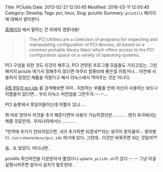 Title: PCIutils
Date: 2013-02-21 12:00:45
Modified: 2018-03-11 12:00:45
Category: Develop
Tags: pci, linux,
Slug: pciutils
Summary: `pciutils` 패키지에 대해서 알아본다.

[홈페이지](http://mj.ucw.cz/sw/pciutils/) 에서 말하는 건 아래의 영문내용!

>> The PCI Utilities are a collection of programs for inspecting and manipulating configuration of PCI devices, all based on a common portable library libpci which offers access to the PCI configuration space on a variety of operating systems.

PCI 구성을 위한 것도 이것이 해주고, PCI 관련된 프로그램 모음들도 가지고있는. 그런 페키지 pciuils 여기서 정해주지 않으면 아무리 컴퓨터에 좋은걸 끼웠거나… 이전에 사용하지 않았던 제품을 끼웠다고 해서 리눅스에서 먹어주는 것은 아니다.

[4월 9일자 pci.ids](http://pci-ids.ucw.cz/v2.2/pci.ids) 를 검색해보면 아마.. 지원하는 부품들 안에 자신이 사용하는 보드나 이름들이 없다면… 우리 리눅스 버전업을 그만두자.ㅡ.ㅡ…

PCI 슬롯에서 못읽어들이는데 어쩔수 있냐…..

뭐 따로 받아서 저것을 추가 해준다면야 사용이 가능하겠지만…………
 왠지 외국에서는 해줄 것같은데.. 우리나라에서는…………

*만약에 추가가 안되어있으면, 내가 추가하면 되겠네?*라는 생각이 문득들어…
찾아봤다. `/usr/share/misc/pci.ids` 여기에 있다. 그런데.. 이것만 바꿔주면 되는 것일까??

음.. 또 찾았다. 어디냐면..

pciutils 최신버전을 다운받아서 풀었더니 `update_pciids.sh`가 있다.ㅡ.ㅡ
그냥 이걸 실행시켜주면 알아서 설치가 될듯한데..

